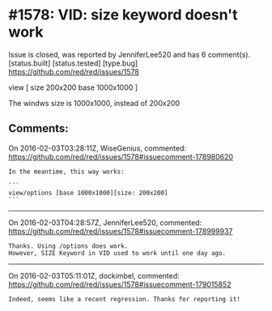 
#1578: VID: size keyword doesn't work
================================================================================
Issue is closed, was reported by JenniferLee520 and has 6 comment(s).
[status.built] [status.tested] [type.bug]
<https://github.com/red/red/issues/1578>

view [ size 200x200 base 1000x1000 ]

The windws size is 1000x1000, instead of 200x200 



Comments:
--------------------------------------------------------------------------------

On 2016-02-03T03:28:11Z, WiseGenius, commented:
<https://github.com/red/red/issues/1578#issuecomment-178980620>

    In the meantime, this way works:
    
    ```
    view/options [base 1000x1000][size: 200x200]
    ```

--------------------------------------------------------------------------------

On 2016-02-03T04:28:57Z, JenniferLee520, commented:
<https://github.com/red/red/issues/1578#issuecomment-178999937>

    Thanks. Using /options does work.
    However, SIZE Keyword in VID used to work until one day ago. 

--------------------------------------------------------------------------------

On 2016-02-03T05:11:01Z, dockimbel, commented:
<https://github.com/red/red/issues/1578#issuecomment-179015852>

    Indeed, seems like a recent regression. Thanks for reporting it!

